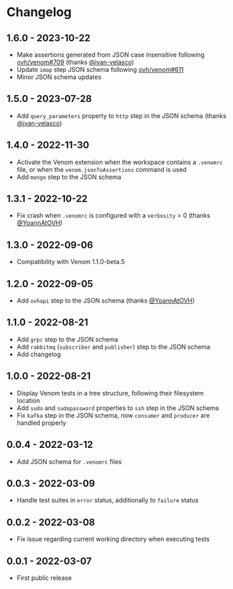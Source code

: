 # Changelog

## 1.6.0 - 2023-10-22

- Make assertions generated from JSON case insensitive following [ovh/venom#709](https://github.com/ovh/venom/pull/709) (thanks [@ivan-velasco](https://github.com/ivan-velasco))
- Update `imap` step JSON schema following [ovh/venom#611](https://github.com/ovh/venom/pull/611)
- Minor JSON schema updates

## 1.5.0 - 2023-07-28

- Add `query_parameters` property to `http` step in the JSON schema (thanks [@ivan-velasco](https://github.com/ivan-velasco))

## 1.4.0 - 2022-11-30

- Activate the Venom extension when the workspace contains a `.venomrc` file, or when the `venom.jsonToAssertions` command is used
- Add `mongo` step to the JSON schema

## 1.3.1 - 2022-10-22

- Fix crash when `.venomrc` is configured with a `verbosity` > 0 (thanks [@YoannAtOVH](https://github.com/YoannAtOVH))

## 1.3.0 - 2022-09-06

- Compatibility with Venom 1.1.0-beta.5

## 1.2.0 - 2022-09-05

- Add `ovhapi` step to the JSON schema (thanks [@YoannAtOVH](https://github.com/YoannAtOVH))

## 1.1.0 - 2022-08-21

- Add `grpc` step to the JSON schema
- Add `rabbitmq` (`subscriber` and `publisher`) step to the JSON schema
- Add changelog

## 1.0.0 - 2022-08-21

- Display Venom tests in a tree structure, following their filesystem location
- Add `sudo` and `sudopassword` properties to `ssh` step in the JSON schema
- Fix `kafka` step in the JSON schema, now `consumer` and `producer` are handled properly

## 0.0.4 - 2022-03-12

- Add JSON schema for `.venomrc` files

## 0.0.3 - 2022-03-09

- Handle test suites in `error` status, additionally to `failure` status

## 0.0.2 - 2022-03-08

- Fix issue regarding current working directory when executing tests

## 0.0.1 - 2022-03-07

- First public release
